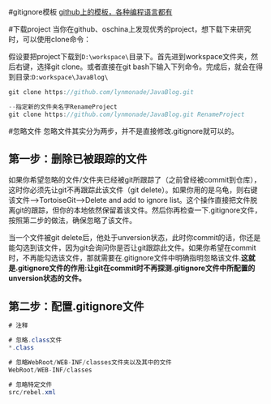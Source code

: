#gitignore模板
[github上的模板，各种编程语言都有](https://github.com/github/gitignore/)

#下载project
当你在github、oschina上发现优秀的project，想下载下来研究时，可以使用clone命令：

假设要把project下载到`D:\workspace\`目录下。首先进到workspace文件夹，然后右键，选择git clone。或者直接在git bash下输入下列命令。完成后，就会在得到目录:`D:workspace\JavaBlog\`

```java
git clone https://github.com/lynmonade/JavaBlog.git

--指定新的文件夹名字RenameProject
git clone https://github.com/lynmonade/JavaBlog.git RenameProject
```

#忽略文件
忽略文件其实分为两步，并不是直接修改.gitignore就可以的。

## 第一步：删除已被跟踪的文件
如果你希望忽略的文件/文件夹已经被git所跟踪了（之前曾经被commit到仓库），这时你必须先让git不再跟踪此该文件（git delete）。如果你用的是乌龟，则右键该文件-->TortoiseGit-->Delete and add to ignore list。这个操作直接把文件脱离git的跟踪，但你的本地依然保留着该文件。然后你再检查一下.gitignore文件，按照第二步的做法，确保忽略了该文件。

当一个文件被git delete后，他处于unversion状态，此时你commit的话，你还是能勾选到该文件，因为git会询问你是否让git跟踪此文件。如果你希望在commit时，不再能勾选该文件，那就需要在.gitignore文件中明确指明忽略该文件.**这就是.gitignore文件的作用:让git在commit时不再探测.gitignore文件中所配置的unversion状态的文件。**

## 第二步：配置.gitignore文件

```java
# 注释

# 忽略.class文件
*.class

# 忽略WebRoot/WEB-INF/classes文件夹以及其中的文件
WebRoot/WEB-INF/classes

# 忽略特定文件
src/rebel.xml
```
